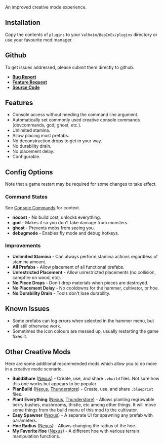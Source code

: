 ﻿An improved creative mode experience.

## Installation
Copy the contents of `plugins` to your `Valheim/BepInEx/plugins` directory or use your favourite mod manager.

## Github
To get issues addressed, please submit them directly to github.

- **[Bug Report](https://github.com/heinermann/Valheim_mods/issues/new?assignees=&labels=BetterCreative%2C+bug&template=-bettercreative--bug-report.md&title=)**
- **[Feature Request](https://github.com/heinermann/Valheim_mods/issues/new?assignees=&labels=BetterCreative%2C+enhancement&template=-bettercreative--feature-request.md&title=)**
- **[Source Code](https://github.com/heinermann/Valheim_mods/tree/main/BetterCreative)**

## Features

- Console access without needing the command line argument.
- Automatically set commonly used creative console commands (devcommands, god, ghost, etc.).
- Unlimited stamina.
- Allow placing most prefabs.
- No deconstruction drops to get in your way.
- No durability drain.
- No placement delay.
- Configurable.

## Config Options

Note that a game restart may be required for some changes to take effect.

### Command States
See [Console Commands](https://valheim.fandom.com/wiki/Console_Commands) for context.

- **nocost** - No build cost, unlocks everything.
- **god** - Makes it so you don't take damage from monsters.
- **ghost** - Prevents mobs from seeing you.
- **debugmode** - Enables fly mode and debug hotkeys.

### Improvements

- **Unlimited Stamina** - Can always perform stamina actions regardless of stamina amount.
- **All Prefabs** - Allow placement of all functional prefabs.
- **Unrestricted Placement** - Allow unrestricted placements (no collision, campfire on wood, etc).
- **No Piece Drops** - Don't drop materials when pieces are destroyed.
- **No Placement Delay** - No cooldowns for the hammer, cultivator, or hoe.
- **No Durability Drain** - Tools don't lose durability.

## Known Issues
- Some prefabs can log errors when selected in the hammer menu, but will still otherwise work.
- Sometimes the icon colours are messed up, usually restarting the game fixes it.

## Other Creative Mods

Here are some additional recommended mods which allow you to do more in a creative mode scenario.

- **BuildShare** ([Nexus](https://www.nexusmods.com/valheim/mods/5)) - Create, use, and share `.vbuild` files. Not sure how this one works but appears to be popular.
- **PlanBuild** ([Nexus](https://www.nexusmods.com/valheim/mods/1125), [Thunderstore](https://valheim.thunderstore.io/package/MathiasDecrock/PlanBuild/)) - Create, use, and share `.blueprint` files.
- **Plant Everything** ([Nexus](https://www.nexusmods.com/valheim/mods/1042), [Thunderstore](https://valheim.thunderstore.io/package/Advize/PlantEverything/)) - Allows planting regrowable berry bushes, mushrooms, thistle, etc among other things. It will move some things from the build menu of this mod to the cultivator.
- **Easy Spawner** ([Nexus](https://www.nexusmods.com/valheim/mods/374)) - A separate UI for spawning any prefab with parameters.
- **Hoe Radius** ([Nexus](https://www.nexusmods.com/valheim/mods/1199)) - Allows changing the radius of the hoe.
- **My Favorite Hoe** ([Nexus](https://www.nexusmods.com/valheim/mods/1078)) - A different hoe with various terrain manipulation functions.
